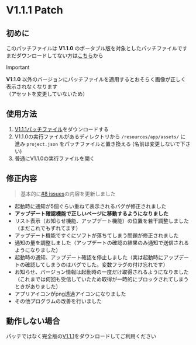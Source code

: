 # V1.1.1 Patch
## 初めに
このパッチファイルは **V1.1.0** のポータブル版を対象としたパッチファイルです <br>
まだダウンロードしてない方は[こちら](https://github.com/koromoko10/koromoko10-homepage-app/releases/tag/V1.1.0)から 

> [!IMPORTANT]
>  **V1.1.0** 以外のバージョンにパッチファイルを適用するとおそらく画像が正しく表示されなくなります<br>
> （アセットを変更していないため）

## 使用方法
1. [V1.1.1パッチファイル](https://github.com/koromoko10/koromoko10-homepage-app/blob/main/V1.1.1%20%5Bpatch%5D/project.json)をダウンロードする
1.  V1.1.0の実行ファイルがあるディレクトリから `/resources/app/assets/` に進み `project.json` をパッチファイルと置き換える (名前は変更しないで下さい)
1.  普通にV1.1.0の実行ファイルを開く

## 修正内容
> 基本的に[#8 issues](https://github.com/koromoko10/koromoko10-homepage-app/issues/8)の内容を更新しました
* 起動時に通知が5個ぐらい重ねて表示されるバグが修正されました
* **アップデート確認機能で正しいページに移動するようになりました**
* リスト表示（お知らせ機能、アップデート機能）の位置を若干調整しました（まだこれでもずれてます）
* アップデート機能ですぐにソフトが落ちてしまう問題が修正されました
* 通知の量を調整しました（アップデートの確認の結果のみ通知で送信されるようになりました）
* 起動時の通知、アップデート確認を停止しました（実は起動時にアップデートの確認してしまうのはバグでした。変数フラグの付け忘れです）
* お知らせ、バージョン情報は起動時の一度だけ取得されるようになりました（これまでは何回も受信していたため取得が一時的にブロックされてしまうときがありました）
* アプリアイコンがpng透過アイコンになりました
* その他プログラムの改善を行いました

## 動作しない場合
パッチではなく完全版の[V1.1.1](https://github.com/V1.1.1%2520%255Bpatch%255D/koromoko10-homepage-app.zip)をダウンロードしてご利用ください
